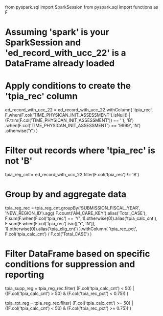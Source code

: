 from pyspark.sql import SparkSession
from pyspark.sql import functions as F

# Assuming 'spark' is your SparkSession and 'ed_record_with_ucc_22' is a DataFrame already loaded
# Apply conditions to create the 'tpia_rec' column
ed_record_with_ucc_22 = ed_record_with_ucc_22.withColumn(
    'tpia_rec',
    F.when(F.col('TIME_PHYSICAN_INIT_ASSESSMENT').isNull() | (F.trim(F.col('TIME_PHYSICAN_INIT_ASSESSMENT')) == ''), 'B') \
    .when(F.col('TIME_PHYSICAN_INIT_ASSESSMENT') == '9999', 'N') \
    .otherwise('Y')
)

# Filter out records where 'tpia_rec' is not 'B'
tpia_reg_cnt = ed_record_with_ucc_22.filter(F.col('tpia_rec') != 'B')

# Group by and aggregate data
tpia_reg_rec = tpia_reg_cnt.groupBy('SUBMISSION_FISCAL_YEAR', 'NEW_REGION_ID').agg(
    F.count('AM_CARE_KEY').alias('Total_CASE'),
    F.sum(F.when(F.col('tpia_rec') == 'Y', 1).otherwise(0)).alias('tpia_calc_cnt'),
    F.sum(F.when(F.col('tpia_rec').isin(['Y', 'N']), 1).otherwise(0)).alias('tpia_elig_cnt')
).withColumn(
    'tpia_rec_pct',
    F.col('tpia_calc_cnt') / F.col('Total_CASE')
)

# Filter DataFrame based on specific conditions for suppression and reporting
tpia_supp_reg = tpia_reg_rec.filter(
    (F.col('tpia_calc_cnt') < 50) | ((F.col('tpia_calc_cnt') > 50) & (F.col('tpia_rec_pct') < 0.75))
)

tpia_rpt_reg = tpia_reg_rec.filter(
    (F.col('tpia_calc_cnt') >= 50) | ((F.col('tpia_calc_cnt') < 50) & (F.col('tpia_rec_pct') >= 0.75))
)
